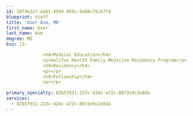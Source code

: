 ```yaml
---
id: 20f4e2a7-da61-4594-959c-9a88cf6c67f4
blueprint: staff
title: 'User Asm, MD'
first_name: User
last_name: Asm
degree: MD
bio: |2-

              <h4>Medical Education</h4>
              <p>Halifax Health Family Medicine Residency Program</p>
              <h4>Residency</h4>
              <p></p>
              <h4>Fellowship</h4>
              <p></p>
          
primary_specialty: 82b5f831-223c-424c-a72c-8072e9c2e8da
services:
  - 82b5f831-223c-424c-a72c-8072e9c2e8da
---
```

